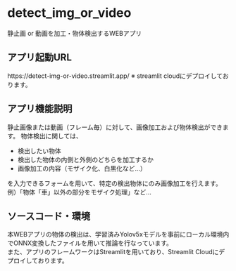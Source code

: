 # detect_img_or_video
静止画 or 動画を加工・物体検出するWEBアプリ

<h2>アプリ起動URL</h2>
https://detect-img-or-video.streamlit.app/
※ streamlit cloudにデプロイしております。

<h2>アプリ機能説明</h2>
静止画像または動画（フレーム毎）に対して、画像加工および物体検出ができます。
物体検出に関しては、
<ul>
<li>検出したい物体</li>
<li>検出した物体の内側と外側のどちらを加工するか</li>
<li>画像加工の内容（モザイク化、白黒化など...）</li>
</ul>
を入力できるフォームを用いて、特定の検出物体にのみ画像加工を行えます。<br>
例）「物体「車」以外の部分をモザイク処理」など...

<h2>ソースコード・環境</h2>
本WEBアプリの物体の検出は、学習済みYolov5xモデルを事前にローカル環境内でONNX変換したファイルを用いて推論を行なっています。<br>
また、アプリのフレームワークはStreamlitを用いており、Streamlit Cloudにデプロイしております。
